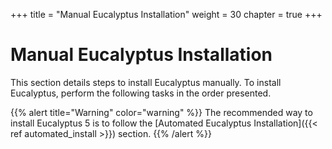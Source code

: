 +++
title = "Manual Eucalyptus Installation"
weight = 30
chapter = true
+++


# Manual Eucalyptus Installation
This section details steps to install Eucalyptus manually. To install Eucalyptus, perform the following tasks in the order presented.

{{% alert title="Warning" color="warning" %}}
The recommended way to install Eucalyptus 5 is to follow the [Automated Eucalyptus Installation]({{< ref automated_install >}}) section.
{{% /alert %}}


